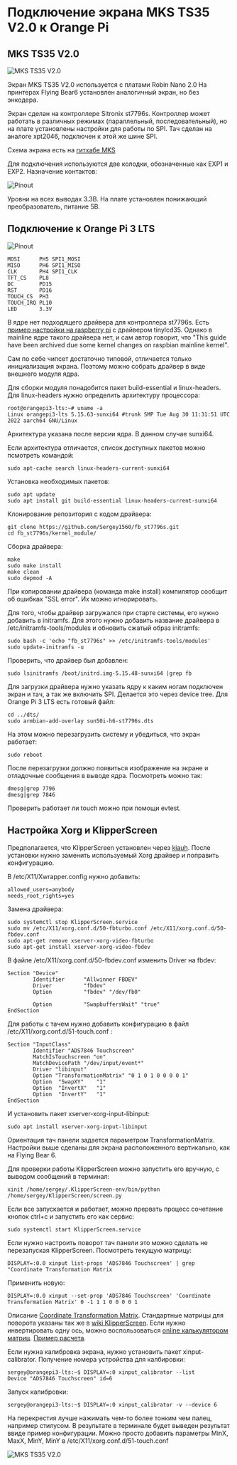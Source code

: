 # Подключение экрана MKS TS35 V2.0 к Orange Pi

## MKS TS35 V2.0

![MKS TS35 V2.0](./pic/ts35v20.webp)

Экран MKS TS35 V2.0 используется с платами Robin Nano 2.0 На принтерах Flying Bear6 установлен аналогичный экран, но без энкодера. 

Экран сделан на контроллере Sitronix st7796s. Контроллер может работать в различных режимах (параллельный, последовательный), но на плате установлены настройки для работы по SPI. Тач сделан на аналоге xpt2046, подключен к этой же шине SPI.

Схема экрана есть на [гитхабе MKS](https://github.com/makerbase-mks/MKS-TFT-Hardware/tree/master/MKS%20TS35/MKS%20TS35%20V2.0_001)

Для подключения используются две колодки, обозначенные как EXP1 и EXP2. Назначение контактов:

![Pinout](./pic/MKS_TS35_TFT_pinout.png)

Уровни на всех выводах 3.3В. На плате установлен понижающий преобразователь, питание 5В.

## Подключение к Orange Pi 3 LTS

![Pinout](./pic/opi3lts_pinout.png)

```
MOSI      PH5 SPI1_MOSI
MISO      PH6 SPI1_MISO
CLK       PH4 SPI1_CLK
TFT_CS    PL8
DC        PD15 
RST       PD16
TOUCH_CS  PH3
TOUCH_IRQ PL10
LED       3.3V
```

В ядре нет подходящего драйвера для контроллера st7796s. Есть [пример настройки на raspberry pi](https://github.com/willngton/3DPrinterConfig/blob/main/mks_ts35/mks_ts35_guide_archived.md) с драйвером tinylcd35. Однако в mainline ядре такого драйвера нет, и сам автор говорит, что "This guide have been archived due some kernel changes on raspbian mainline kernel".

Сам по себе чипсет достаточно типовой, отличается только инициализация экрана. Поэтому можно собрать драйвер в виде внешнего модуля ядра.

Для сборки модуля понадобится пакет build-essential и linux-headers. Для linux-headers нужно определить архитектуру процессора:

```
root@orangepi3-lts:~# uname -a
Linux orangepi3-lts 5.15.63-sunxi64 #trunk SMP Tue Aug 30 11:31:51 UTC 2022 aarch64 GNU/Linux
```

Архитектура указана после версии ядра. В данном случае sunxi64. 

Если архитектура отличается, список доступных пакетов можно псмотреть командой:

```
sudo apt-cache search linux-headers-current-sunxi64
```

Установка необходимых пакетов:

```
sudo apt update
sudo apt install git build-essential linux-headers-current-sunxi64
```

Клонирование репозитория с кодом драйвера:

```
git clone https://github.com/Sergey1560/fb_st7796s.git
cd fb_st7796s/kernel_module/
```

Сборка драйвера:

```
make
sudo make install
make clean
sudo depmod -A
```

При копировании драйвера (команда make install) компилятор сообщит об ошибках "SSL error". Их можно игнорировать.

Для того, чтобы драйвер загружался при старте системы, его нужно добавить в initramfs. Для этого нужно добавить название драйвера в /etc/initramfs-tools/modules и обновить сжатый образ initramfs:

```
sudo bash -c 'echo "fb_st7796s" >> /etc/initramfs-tools/modules'
sudo update-initramfs -u
```

Проверить, что драйвер был добавлен:

```
sudo lsinitramfs /boot/initrd.img-5.15.48-sunxi64 |grep fb
```

Для загрузки драйвера нужно указать ядру к каким ногам подключен экран и тач, а так же включить SPI. Делается это через device tree. Для Orange Pi 3 LTS есть готовый файл:

```
cd ../dts/
sudo armbian-add-overlay sun50i-h6-st7796s.dts
```

На этом можно перезагрузить систему и убедиться, что экран работает:

```
sudo reboot
```

После перезагрузки должно появиться изображение на экране и отладочные сообщения в выводе ядра. Посмотреть можно так:

```
dmesg|grep 7796
dmesg|grep 7846
```

Проверить работает ли touch можно при помощи evtest.

## Настройка Xorg и KlipperScreen

Предполагается, что KlipperScreen установлен через [kiauh](https://github.com/th33xitus/kiauh). После установки нужно заменить используемый Xorg драйвер и поправить конфигурацию.

В /etc/X11/Xwrapper.config нужно добавить:

```
allowed_users=anybody
needs_root_rights=yes
```

Замена драйвера:

```
sudo systemctl stop KlipperScreen.service
sudo mv /etc/X11/xorg.conf.d/50-fbturbo.conf /etc/X11/xorg.conf.d/50-fbdev.conf
sudo apt-get remove xserver-xorg-video-fbturbo
sudo apt-get install xserver-xorg-video-fbdev
```

В файле /etc/X11/xorg.conf.d/50-fbdev.conf изменить Driver на fbdev:

```
Section "Device"
        Identifier      "Allwinner FBDEV"
        Driver          "fbdev"
        Option          "fbdev" "/dev/fb0"

        Option          "SwapbuffersWait" "true"
EndSection
```

Для работы с тачем нужно добавить конфигурацию в файл /etc/X11/xorg.conf.d/51-touch.conf :

```
Section "InputClass"
        Identifier "ADS7846 Touchscreen"
        MatchIsTouchscreen "on"
        MatchDevicePath "/dev/input/event*"
        Driver "libinput"
    	Option "TransformationMatrix" "0 1 0 1 0 0 0 0 1"
        Option	"SwapXY"	"1"
        Option	"InvertX"	"1"
        Option	"InvertY"	"1"
EndSection
```

И установить пакет xserver-xorg-input-libinput:

```
sudo apt install xserver-xorg-input-libinput
```

Ориентация тач панели задается параметром TransformationMatrix. Настройки выше сделаны для экрана расположенного вертикально, как на Flying Bear 6.

Для проверки работы KlipperScreen можно запустить его вручную, с выводом сообщений в терминал:

```
xinit /home/sergey/.KlipperScreen-env/bin/python /home/sergey/KlipperScreen/screen.py
```

Если все запускается и работает, можно прервать процесс сочетание кнопок ctrl+c и запустить его как сервис:

```
sudo systemctl start KlipperScreen.service 
```

Если нужно настроить поворот тач панели это можно сделать не перезапуская KlipperScreen. Посмотреть текущую матрицу:

```
DISPLAY=:0.0 xinput list-props 'ADS7846 Touchscreen' | grep "Coordinate Transformation Matrix
```

Применить новую:

```
DISPLAY=:0.0 xinput --set-prop 'ADS7846 Touchscreen' 'Coordinate Transformation Matrix' 0 -1 1 1 0 0 0 0 1
```

Описание [Coordinate Transformation Matrix](https://wiki.ubuntu.com/X/InputCoordinateTransformation). Стандартные матрицы для поворота указаны так же в [wiki KlipperScreen](https://klipperscreen.readthedocs.io/en/latest/Installation/).
Если нужно инвертировать одну ось, можно воспользоваться [online калькулятором матриц](https://matrixcalc.org/). [Пример расчета](https://unix.stackexchange.com/questions/685039/x11-how-to-invert-axis-on-touchscreen-matrix).

Если нужна калибровка экрана, нужно установить пакет xinput-calibrator. Получение номера устройства для калбировки:

```
sergey@orangepi3-lts:~$ DISPLAY=:0 xinput_calibrator --list
Device "ADS7846 Touchscreen" id=6
```

Запуск калибровки:

```
sergey@orangepi3-lts:~$ DISPLAY=:0 xinput_calibrator -v --device 6
```

На перекрестия лучше нажимать чем-то более тонким чем палец, например стилусом. В результате в терминале будет выведен результат ввиде пример конфигурации. Можно просто добавить параметры MinX, MaxX, MinY, MinY в /etc/X11/xorg.conf.d/51-touch.conf

![MKS TS35 V2.0](./pic/klipperscreen.png)